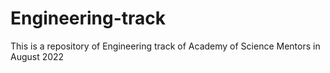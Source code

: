 # Engineering-track
This is a repository of Engineering track of Academy of Science Mentors in August 2022
